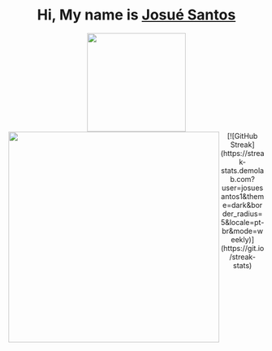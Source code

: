 
<div align='center'>
  <h1>
     Hi, My name is <a href="https://www.linkedin.com/in/jossdev/">Josué Santos</a>
  </h1>
</div>

<div align="center">
  <div align='center'>
  <img height="194px" src="https://github-readme-stats.vercel.app/api?username=josuesantos1&show_icons=true&theme=vision-friendly-dark&include_all_commits=true&count_private=true"/>
  <img align="left" height="415px" src="https://github-readme-stats.vercel.app/api/top-langs/?username=josuesantos1&langs_count=8&theme=vision-friendly-dark&hide_border=true">
</div>
  
  <div align = "center">
  [![GitHub Streak](https://streak-stats.demolab.com?user=josuesantos1&theme=dark&border_radius=5&locale=pt-br&mode=weekly)](https://git.io/streak-stats)
  
</div>
</div>

  
  
  
